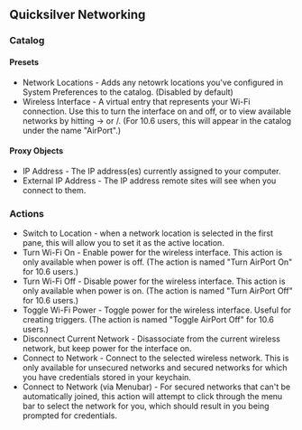 ## Quicksilver Networking ##

### Catalog ###

#### Presets ####

  * Network Locations - Adds any netowrk locations you've configured in System Preferences to the catalog. (Disabled by default)
  * Wireless Interface - A virtual entry that represents your Wi-Fi connection. Use this to turn the interface on and off, or to view available networks by hitting → or /. (For 10.6 users, this will appear in the catalog under the name "AirPort".)

#### Proxy Objects ####

  * IP Address - The IP address(es) currently assigned to your computer.
  * External IP Address - The IP address remote sites will see when you connect to them.

### Actions ###

  * Switch to Location - when a network location is selected in the first pane, this will allow you to set it as the active location.
  * Turn Wi-Fi On - Enable power for the wireless interface. This action is only available when power is off. (The action is named "Turn AirPort On" for 10.6 users.)
  * Turn Wi-Fi Off - Disable power for the wireless interface. This action is only available when power is on. (The action is named "Turn AirPort Off" for 10.6 users.)
  * Toggle Wi-Fi Power - Toggle power for the wireless interface. Useful for creating triggers. (The action is named "Toggle AirPort Off" for 10.6 users.)
  * Disconnect Current Network - Disassociate from the current wireless network, but keep power for the interface on.
  * Connect to Network - Connect to the selected wireless network. This is only available for unsecured networks and secured networks for which you have credentials stored in your keychain.
  * Connect to Network (via Menubar) - For secured networks that can't be automatically joined, this action will attempt to click through the menu bar to select the network for you, which should result in you being prompted for credentials.
